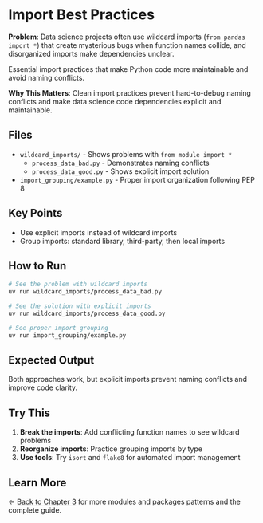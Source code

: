# Import Best Practices

**Problem**: Data science projects often use wildcard imports (`from pandas import *`) that create mysterious bugs when function names collide, and disorganized imports make dependencies unclear.

Essential import practices that make Python code more maintainable and avoid naming conflicts.

**Why This Matters**: Clean import practices prevent hard-to-debug naming conflicts and make data science code dependencies explicit and maintainable.

## Files

- `wildcard_imports/` - Shows problems with `from module import *`
  - `process_data_bad.py` - Demonstrates naming conflicts
  - `process_data_good.py` - Shows explicit import solution
- `import_grouping/example.py` - Proper import organization following PEP 8

## Key Points

- Use explicit imports instead of wildcard imports
- Group imports: standard library, third-party, then local imports

## How to Run

```bash
# See the problem with wildcard imports
uv run wildcard_imports/process_data_bad.py

# See the solution with explicit imports  
uv run wildcard_imports/process_data_good.py

# See proper import grouping
uv run import_grouping/example.py
```

## Expected Output

Both approaches work, but explicit imports prevent naming conflicts and improve code clarity.

## Try This

1. **Break the imports**: Add conflicting function names to see wildcard problems
2. **Reorganize imports**: Practice grouping imports by type
3. **Use tools**: Try `isort` and `flake8` for automated import management

## Learn More

← [Back to Chapter 3](../README.md) for more modules and packages patterns and the complete guide.